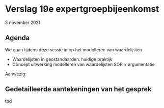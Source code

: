 # Verslag 19e expertgroepbijeenkomst
3 november 2021

## Agenda
We gaan tijdens deze sessie in op het modelleren van waardelijsten
- Waardelijsten in geostandaarden: huidige praktijk
- Concept uitwerking modelleren van waardelijsten SOR + argumentatie

Aanwezig: 

## Gedetailleerde aantekeningen van het gesprek
tbd